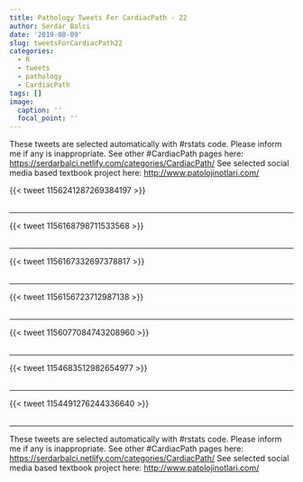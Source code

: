 ```yaml
---
title: Pathology Tweets For CardiacPath - 22
author: Serdar Balci
date: '2019-08-09'
slug: tweetsForCardiacPath22
categories:
  - R
  - tweets
  - pathology
  - CardiacPath
tags: []
image:
  caption: ''
  focal_point: ''
---
```



These tweets are selected automatically with #rstats code. Please inform me if any is inappropriate.
See other #CardiacPath pages here: https://serdarbalci.netlify.com/categories/CardiacPath/ 
See selected social media based textbook project here: http://www.patolojinotlari.com/

{{< tweet 1156241287269384197 >}}
<br>
<br>
<hr>
{{< tweet 1156168798711533568 >}}
<br>
<br>
<hr>
{{< tweet 1156167332697378817 >}}
<br>
<br>
<hr>
{{< tweet 1156156723712987138 >}}
<br>
<br>
<hr>
{{< tweet 1156077084743208960 >}}
<br>
<br>
<hr>
{{< tweet 1154683512982654977 >}}
<br>
<br>
<hr>
{{< tweet 1154491276244336640 >}}
<br>
<br>
<hr>


These tweets are selected automatically with #rstats code. Please inform me if any is inappropriate.
See other #CardiacPath pages here: https://serdarbalci.netlify.com/categories/CardiacPath/ 
See selected social media based textbook project here: http://www.patolojinotlari.com/
